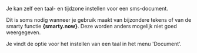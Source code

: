 Je kan zelf een taal- en tijdzone instellen voor een sms-document.

Dit is soms nodig wanneer je gebruik maakt van bijzondere tekens of van
de smarty functie **{smarty.now}**. Deze worden anders mogelijk niet
goed weergegeven.

Je vindt de optie voor het instellen van een taal in het menu
'Document'.

